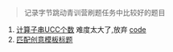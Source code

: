 > 记录字节跳动青训营刷题任务中比较好的题目

1. [计算子串UCC个数](https://www.marscode.cn/practice/7one08enqkpe68?problem_id=7424418560930840620) 难度太大了,放弃 [code](https://blog.csdn.net/qq_68624233/article/details/143478539?fromshare=blogdetail&sharetype=blogdetail&sharerId=143478539&sharerefer=PC&sharesource=m0_65079225&sharefrom=from_link) 
2. [匹配创意模板标题](https://www.marscode.cn/practice/7one08enqkpe68?problem_id=7414004855075520556) 